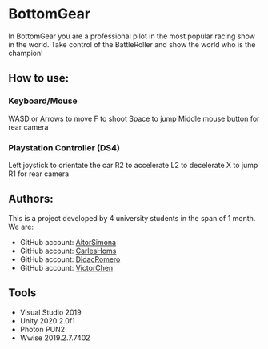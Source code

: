# BottomGear

In BottomGear you are a professional pilot in the most popular racing show in the world.
Take control of the BattleRoller and show the world who is the champion! 

## How to use:

### Keyboard/Mouse

WASD or Arrows to move
F to shoot
Space to jump
Middle mouse button for rear camera

### Playstation Controller (DS4)

Left joystick to orientate the car
R2 to accelerate
L2 to decelerate
X to jump
R1 for rear camera

## Authors:

This is a project developed by 4 university students in the span of 1 month. We are:

* GitHub account: [AitorSimona](https://github.com/AitorSimona)
* GitHub account: [CarlesHoms](https://github.com/ch0m5)
* GitHub account: [DidacRomero](https://github.com/DidacRomero)
* GitHub account: [VictorChen](https://github.com/Scarzard)

## Tools
- Visual Studio 2019
- Unity 2020.2.0f1
- Photon PUN2
- Wwise 2019.2.7.7402
